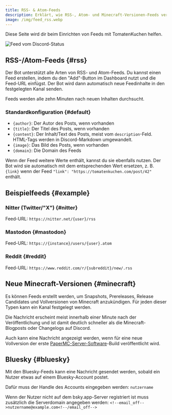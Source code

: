 ```yaml
---
title: RSS- & Atom-Feeds
description: Erklärt, wie RSS-, Atom- und Minecraft-Versionen-Feeds verwendet werden können.
image: /img/feed_rss.webp
---
```


Diese Seite wird dir beim Einrichten von Feeds mit TomatenKuchen helfen.

![Feed vom Discord-Status](/img/feed_rss.webp)

## RSS-/Atom-Feeds {#rss}

Der Bot unterstützt alle Arten von RSS- und Atom-Feeds. Du kannst einen Feed erstellen, indem du den "Add"-Button im Dashboard nutzt und die Feed-URL einfügst.
Der Bot wird dann automatisch neue Feedinhalte in den festgelegten Kanal senden.

Feeds werden alle zehn Minuten nach neuen Inhalten durchsucht.

### Standardkonfiguration {#default}

- `{author}`: Der Autor des Posts, wenn vorhanden
- `{title}`: Der Titel des Posts, wenn vorhanden
- `{content}`: Der Inhalt/Text des Posts, meist vom `description`-Feld. HTML-Tags werden in Discord-Markdown umgewandelt.
- `{image}`: Das Bild des Posts, wenn vorhanden
- `{domain}`: Die Domain des Feeds

Wenn der Feed weitere Werte enthält, kannst du sie ebenfalls nutzen. Der Bot wird sie automatisch mit dem entsprechenden Wert ersetzen, z. B. `{link}` wenn der Feed `"link": "https://tomatenkuchen.com/post/42"` enthält.

## Beispielfeeds {#example}

### Nitter (Twitter/"X") {#nitter}

Feed-URL: `https://nitter.net/{user}/rss`

### Mastodon {#mastodon}

Feed-URL: `https://{instance}/users/{user}.atom`

### Reddit {#reddit}

Feed-URL: `https://www.reddit.com/r/{subreddit}/new/.rss`

## Neue Minecraft-Versionen {#minecraft}

Es können Feeds erstellt werden, um Snapshots, Prereleases, Release Candidates und Vollversionen von Minecraft anzukündigen. Für jeden dieser Typen kann ein Kanal festgelegt werden.

Die Nachricht erscheint meist innerhalb einer Minute nach der Veröffentlichung und ist damit deutlich schneller als die Minecraft-Blogposts oder Changelogs auf Discord.

Auch kann eine Nachricht angezeigt werden, wenn für eine neue Vollversion der erste [PaperMC-Server-Software](https://papermc.io)-Build veröffentlicht wird.

## Bluesky {#bluesky}

Mit den Bluesky-Feeds kann eine Nachricht gesendet werden, sobald ein Nutzer etwas auf einem Bluesky-Account postet.

Dafür muss der Handle des Accounts eingegeben werden: `nutzername`

Wenn der Nutzer nicht auf dem bsky.app-Server registriert ist muss zusätzlich die Serverdomain angegeben werden: `<!--email_off-->nutzername@example.com<!--/email_off-->`

